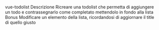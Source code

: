 vue-todolist
Descrizione
Ricreare una todolist che permetta di aggiungere un todo e contrassegnarlo come completato mettendolo in fondo alla lista
Bonus
Modificare un elemento della lista, ricordandosi di aggiornare il title di quello giusto